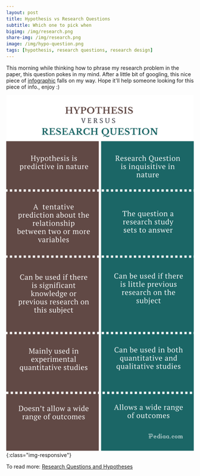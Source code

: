 ```yaml
---
layout: post
title: Hypothesis vs Research Questions
subtitle: Which one to pick when
bigimg: /img/research.png
share-img: /img/research.png
image: /img/hypo-question.png
tags: [hypothesis, research questions, research design]
---
```

This morning while thinking how to phrase my research problem in the paper, this question pokes in my mind. After a little bit of googling, this nice piece of [infographic](http://pediaa.com/difference-between-hypothesis-and-research-question/) falls on my way. Hope it'll help someone looking for this piece of info., enjoy :)

![Hypothesis vs Research Questions](/img/hypo-question.png){:class="img-responsive"}

To read more:
[Research Questions and Hypotheses](https://cirt.gcu.edu/research/developmentresources/research_ready/quantresearch/question_hypoth)
